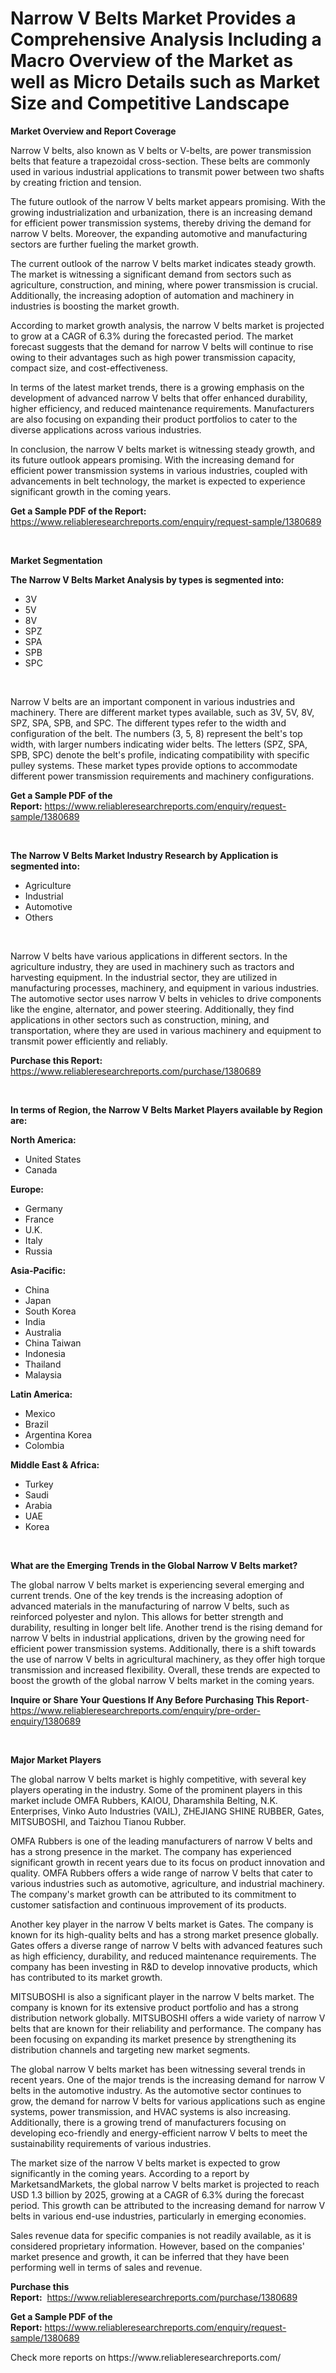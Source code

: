<p><h1>Narrow V Belts Market Provides a Comprehensive Analysis Including a Macro Overview of the Market as well as Micro Details such as Market Size and Competitive Landscape</h1></p><p><strong>Market Overview and Report Coverage</strong></p>
<p><p>Narrow V belts, also known as V belts or V-belts, are power transmission belts that feature a trapezoidal cross-section. These belts are commonly used in various industrial applications to transmit power between two shafts by creating friction and tension.</p><p>The future outlook of the narrow V belts market appears promising. With the growing industrialization and urbanization, there is an increasing demand for efficient power transmission systems, thereby driving the demand for narrow V belts. Moreover, the expanding automotive and manufacturing sectors are further fueling the market growth.</p><p>The current outlook of the narrow V belts market indicates steady growth. The market is witnessing a significant demand from sectors such as agriculture, construction, and mining, where power transmission is crucial. Additionally, the increasing adoption of automation and machinery in industries is boosting the market growth.</p><p>According to market growth analysis, the narrow V belts market is projected to grow at a CAGR of 6.3% during the forecasted period. The market forecast suggests that the demand for narrow V belts will continue to rise owing to their advantages such as high power transmission capacity, compact size, and cost-effectiveness.</p><p>In terms of the latest market trends, there is a growing emphasis on the development of advanced narrow V belts that offer enhanced durability, higher efficiency, and reduced maintenance requirements. Manufacturers are also focusing on expanding their product portfolios to cater to the diverse applications across various industries.</p><p>In conclusion, the narrow V belts market is witnessing steady growth, and its future outlook appears promising. With the increasing demand for efficient power transmission systems in various industries, coupled with advancements in belt technology, the market is expected to experience significant growth in the coming years.</p></p>
<p><strong>Get a Sample PDF of the Report:</strong> <a href="https://www.reliableresearchreports.com/enquiry/request-sample/1380689">https://www.reliableresearchreports.com/enquiry/request-sample/1380689</a></p>
<p>&nbsp;</p>
<p><strong>Market Segmentation</strong></p>
<p><strong>The Narrow V Belts Market Analysis by types is segmented into:</strong></p>
<p><ul><li>3V</li><li>5V</li><li>8V</li><li>SPZ</li><li>SPA</li><li>SPB</li><li>SPC</li></ul></p>
<p>&nbsp;</p>
<p><p>Narrow V belts are an important component in various industries and machinery. There are different market types available, such as 3V, 5V, 8V, SPZ, SPA, SPB, and SPC. The different types refer to the width and configuration of the belt. The numbers (3, 5, 8) represent the belt's top width, with larger numbers indicating wider belts. The letters (SPZ, SPA, SPB, SPC) denote the belt's profile, indicating compatibility with specific pulley systems. These market types provide options to accommodate different power transmission requirements and machinery configurations.</p></p>
<p><strong>Get a Sample PDF of the Report:</strong>&nbsp;<a href="https://www.reliableresearchreports.com/enquiry/request-sample/1380689">https://www.reliableresearchreports.com/enquiry/request-sample/1380689</a></p>
<p>&nbsp;</p>
<p><strong>The Narrow V Belts Market Industry Research by Application is segmented into:</strong></p>
<p><ul><li>Agriculture</li><li>Industrial</li><li>Automotive</li><li>Others</li></ul></p>
<p>&nbsp;</p>
<p><p>Narrow V belts have various applications in different sectors. In the agriculture industry, they are used in machinery such as tractors and harvesting equipment. In the industrial sector, they are utilized in manufacturing processes, machinery, and equipment in various industries. The automotive sector uses narrow V belts in vehicles to drive components like the engine, alternator, and power steering. Additionally, they find applications in other sectors such as construction, mining, and transportation, where they are used in various machinery and equipment to transmit power efficiently and reliably.</p></p>
<p><strong>Purchase this Report:</strong>&nbsp; <a href="https://www.reliableresearchreports.com/purchase/1380689">https://www.reliableresearchreports.com/purchase/1380689</a></p>
<p>&nbsp;</p>
<p><strong>In terms of Region, the Narrow V Belts Market Players available by Region are:</strong></p>
<p>
    <p> <strong> North America: </strong>
        <ul>
            <li>United States</li>
            <li>Canada</li>
        </ul>
        </p> 
    <p> <strong> Europe: </strong>
        <ul>
            <li>Germany</li>
            <li>France</li>
            <li>U.K.</li>
            <li>Italy</li>
            <li>Russia</li>
        </ul>
        </p> 
    <p> <strong> Asia-Pacific: </strong>
        <ul>
            <li>China</li>
            <li>Japan</li>
            <li>South Korea</li>
            <li>India</li>
            <li>Australia</li>
            <li>China Taiwan</li>
            <li>Indonesia</li>
            <li>Thailand</li>
            <li>Malaysia</li>
        </ul>
        </p> 
    <p> <strong> Latin America: </strong>
        <ul>
            <li>Mexico</li>
            <li>Brazil</li>
            <li>Argentina Korea</li>
            <li>Colombia</li>
        </ul>
        </p> 
    <p> <strong> Middle East & Africa: </strong>
        <ul>
            <li>Turkey</li>
            <li>Saudi</li>
            <li>Arabia</li>
            <li>UAE</li>
            <li>Korea</li>
        </ul>
    </p>
    </p>
<p>&nbsp;</p>
<p><strong>What are the Emerging Trends in the Global Narrow V Belts market?</strong></p>
<p><p>The global narrow V belts market is experiencing several emerging and current trends. One of the key trends is the increasing adoption of advanced materials in the manufacturing of narrow V belts, such as reinforced polyester and nylon. This allows for better strength and durability, resulting in longer belt life. Another trend is the rising demand for narrow V belts in industrial applications, driven by the growing need for efficient power transmission systems. Additionally, there is a shift towards the use of narrow V belts in agricultural machinery, as they offer high torque transmission and increased flexibility. Overall, these trends are expected to boost the growth of the global narrow V belts market in the coming years.</p></p>
<p><strong>Inquire or Share Your Questions If Any Before Purchasing This Report</strong>- <a href="https://www.reliableresearchreports.com/enquiry/pre-order-enquiry/1380689">https://www.reliableresearchreports.com/enquiry/pre-order-enquiry/1380689</a></p>
<p>&nbsp;</p>
<p><strong>Major Market Players</strong></p>
<p><p>The global narrow V belts market is highly competitive, with several key players operating in the industry. Some of the prominent players in this market include OMFA Rubbers, KAIOU, Dharamshila Belting, N.K. Enterprises, Vinko Auto Industries (VAIL), ZHEJIANG SHINE RUBBER, Gates, MITSUBOSHI, and Taizhou Tianou Rubber. </p><p>OMFA Rubbers is one of the leading manufacturers of narrow V belts and has a strong presence in the market. The company has experienced significant growth in recent years due to its focus on product innovation and quality. OMFA Rubbers offers a wide range of narrow V belts that cater to various industries such as automotive, agriculture, and industrial machinery. The company's market growth can be attributed to its commitment to customer satisfaction and continuous improvement of its products.</p><p>Another key player in the narrow V belts market is Gates. The company is known for its high-quality belts and has a strong market presence globally. Gates offers a diverse range of narrow V belts with advanced features such as high efficiency, durability, and reduced maintenance requirements. The company has been investing in R&D to develop innovative products, which has contributed to its market growth.</p><p>MITSUBOSHI is also a significant player in the narrow V belts market. The company is known for its extensive product portfolio and has a strong distribution network globally. MITSUBOSHI offers a wide variety of narrow V belts that are known for their reliability and performance. The company has been focusing on expanding its market presence by strengthening its distribution channels and targeting new market segments.</p><p>The global narrow V belts market has been witnessing several trends in recent years. One of the major trends is the increasing demand for narrow V belts in the automotive industry. As the automotive sector continues to grow, the demand for narrow V belts for various applications such as engine systems, power transmission, and HVAC systems is also increasing. Additionally, there is a growing trend of manufacturers focusing on developing eco-friendly and energy-efficient narrow V belts to meet the sustainability requirements of various industries.</p><p>The market size of the narrow V belts market is expected to grow significantly in the coming years. According to a report by MarketsandMarkets, the global narrow V belts market is projected to reach USD 1.3 billion by 2025, growing at a CAGR of 6.3% during the forecast period. This growth can be attributed to the increasing demand for narrow V belts in various end-use industries, particularly in emerging economies.</p><p>Sales revenue data for specific companies is not readily available, as it is considered proprietary information. However, based on the companies' market presence and growth, it can be inferred that they have been performing well in terms of sales and revenue.</p></p>
<p><strong>Purchase this Report:</strong>&nbsp;&nbsp;<a href="https://www.reliableresearchreports.com/purchase/1380689">https://www.reliableresearchreports.com/purchase/1380689</a></p>
<p></p>
<p><strong>Get a Sample PDF of the Report:</strong>&nbsp;<a href="https://www.reliableresearchreports.com/enquiry/request-sample/1380689">https://www.reliableresearchreports.com/enquiry/request-sample/1380689</a></p>
<p>Check more reports on https://www.reliableresearchreports.com/</p>